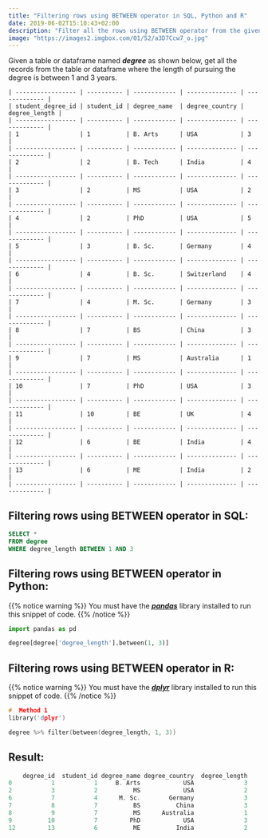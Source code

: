 ```yaml
---
title: "Filtering rows using BETWEEN operator in SQL, Python and R"
date: 2019-06-02T15:10:43+02:00
description: "Filter all the rows using BETWEEN operator from the given table in SQL or given dataframe in Python or R."
image: "https://images2.imgbox.com/01/52/a3D7Ccw7_o.jpg"
---
```


Given a table or dataframe named *__degree__* as shown below, get all the records from the table or dataframe where the length of pursuing the degree is between 1 and 3 years.

```
| ----------------- | ---------- | ------------ | -------------- | ------------- |
| student_degree_id | student_id | degree_name  | degree_country | degree_length |
| ----------------- | ---------- | ------------ | -------------- | ------------- |
| 1                 | 1          | B. Arts      | USA            | 3             |
| ----------------- | ---------- | ------------ | -------------- | ------------- |
| 2                 | 2          | B. Tech      | India          | 4             |
| ----------------- | ---------- | ------------ | -------------- | ------------- |
| 3                 | 2          | MS           | USA            | 2             |
| ----------------- | ---------- | ------------ | -------------- | ------------- |
| 4                 | 2          | PhD          | USA            | 5             |
| ----------------- | ---------- | ------------ | -------------- | ------------- |
| 5                 | 3          | B. Sc.       | Germany        | 4             |
| ----------------- | ---------- | ------------ | -------------- | ------------- |
| 6                 | 4          | B. Sc.       | Switzerland    | 4             |
| ----------------- | ---------- | ------------ | -------------- | ------------- |
| 7                 | 4          | M. Sc.       | Germany        | 3             |
| ----------------- | ---------- | ------------ | -------------- | ------------- |
| 8                 | 7          | BS           | China          | 3             |
| ----------------- | ---------- | ------------ | -------------- | ------------- |
| 9                 | 7          | MS           | Australia      | 1             |
| ----------------- | ---------- | ------------ | -------------- | ------------- |
| 10                | 7          | PhD          | USA            | 3             |
| ----------------- | ---------- | ------------ | -------------- | ------------- |
| 11                | 10         | BE           | UK             | 4             |
| ----------------- | ---------- | ------------ | -------------- | ------------- |
| 12                | 6          | BE           | India          | 4             |
| ----------------- | ---------- | ------------ | -------------- | ------------- |
| 13                | 6          | ME           | India          | 2             |
| ----------------- | ---------- | ------------ | -------------- | ------------- |
```

## Filtering rows using BETWEEN operator in SQL:

```SQL
SELECT * 
FROM degree
WHERE degree_length BETWEEN 1 AND 3
```

## Filtering rows using BETWEEN operator in Python:

{{% notice warning %}}
You must have the *__[pandas](https://pandas.pydata.org/)__* library installed to run this snippet of code.
{{% /notice %}}

```Python
import pandas as pd

degree[degree['degree_length'].between(1, 3)]
```

## Filtering rows using BETWEEN operator in R:

{{% notice warning %}}
You must have the *__[dplyr](https://dplyr.tidyverse.org/)__* library installed to run this snippet of code.
{{% /notice %}}

```C
#  Method 1
library('dplyr')

degree %>% filter(between(degree_length, 1, 3))
```

## Result: 

```C
    degree_id  student_id degree_name degree_country  degree_length
0           1           1     B. Arts            USA              3
2           3           2          MS            USA              2
6           7           4      M. Sc.        Germany              3
7           8           7          BS          China              3
8           9           7          MS      Australia              1
9          10           7         PhD            USA              3
12         13           6          ME          India              2
```